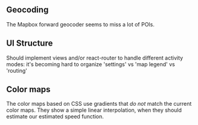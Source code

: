 ## Geocoding

The Mapbox forward geocoder seems to miss a lot of POIs.

## UI Structure

Should implement views and/or react-router to handle different activity modes:
it's becoming hard to organize 'settings' vs 'map legend' vs 'routing'

## Color maps

The color maps based on CSS use gradients that _do not_ match the current color maps.
They show a simple linear interpolation, when they should estimate our estimated speed
function.
